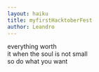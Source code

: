 ```yaml
---
layout: haiku
title: myfirstHacktoberFest
author: Leandro
---
```


everything worth<br>
it when the soul is not small<br>
so do what you want<br>
